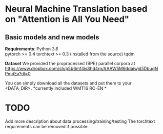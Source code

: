 # Neural Machine Translation based on "Attention is All You Need"
## Basic models and new models

**Requirements**:
  Python 3.6  
  pytorch >= 0.4
  torchtext >= 0.3 (installed from the source)
  tqdm

**Dataset**
We provided the proprocessed (BPE) parallel corpora at
https://www.dropbox.com/sh/p5b6m14is8hd4rn/AAAW5M6ddaiwjd5DbugNPmdEa?dl=0

You can simply download all the datasets and put them to your <DATA_DIR>.
*currently included
WMT16 RO-EN
*

# TODO
  Add more description about data processing/training/testing
  The torchtext requirements can be removed if possible.

